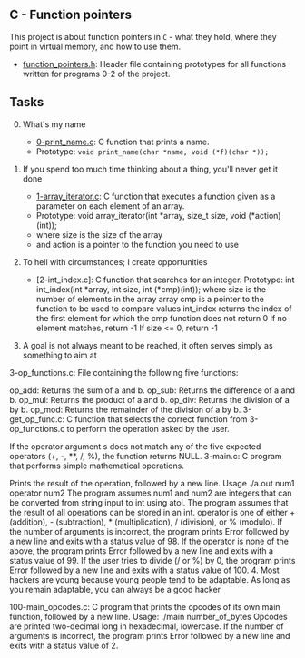 ## C - Function pointers

This project is about function pointers in `C` - what they hold, where they point in virtual memory, and how to use them.

- [function_pointers.h](https://github.com/Callistus25/alx-low_level_programming/blob/master/0x0F-function_pointers/function_pointers.h): Header file containing prototypes for all functions written for programs 0-2 of the project.

## Tasks

0. What's my name

	- [0-print_name.c](https://github.com/Callistus25/alx-low_level_programming/blob/master/0x0F-function_pointers/0-print_name.c): C function that prints a name.
	- Prototype: `void print_name(char *name, void (*f)(char *));`
1. If you spend too much time thinking about a thing, you'll never get it done

	- [1-array_iterator.c](https://github.com/Callistus25/alx-low_level_programming/blob/master/0x0F-function_pointers/1-array_iterator.c): C function that executes a function given as a parameter on each element of an array.
	- Prototype: void array_iterator(int *array, size_t size, void (*action)(int));
	- where size is the size of the array
	- and action is a pointer to the function you need to use
2. To hell with circumstances; I create opportunities

	- [2-int_index.c]: C function that searches for an integer.
Prototype: int int_index(int *array, int size, int (*cmp)(int));
where size is the number of elements in the array array
cmp is a pointer to the function to be used to compare values
int_index returns the index of the first element for which the cmp function does not return 0
If no element matches, return -1
If size <= 0, return -1
3. A goal is not always meant to be reached, it often serves simply as something to aim at

3-op_functions.c: File containing the following five functions:

op_add: Returns the sum of a and b.
op_sub: Returns the difference of a and b.
op_mul: Returns the product of a and b.
op_div: Returns the division of a by b.
op_mod: Returns the remainder of the division of a by b.
3-get_op_func.c: C function that selects the correct function from 3-op_functions.c to perform the operation asked by the user.

If the operator argument s does not match any of the five expected operators (+, -, **, /, %), the function returns NULL.
3-main.c: C program that performs simple mathematical operations.

Prints the result of the operation, followed by a new line.
Usage ./a.out num1 operator num2
The program assumes num1 and num2 are integers that can be converted from string input to int using atoi.
The program assumes that the result of all operations can be stored in an int.
operator is one of either + (addition), - (subtraction), * (multiplication), / (division), or % (modulo).
If the number of arguments is incorrect, the program prints Error followed by a new line and exits with a status value of 98.
If the operator is none of the above, the program prints Error followed by a new line and exits with a status value of 99.
If the user tries to divide (/ or %) by 0, the program prints Error followed by a new line and exits with a status value of 100.
4. Most hackers are young because young people tend to be adaptable. As long as you remain adaptable, you can always be a good hacker

100-main_opcodes.c: C program that prints the opcodes of its own main function, followed by a new line.
Usage: ./main number_of_bytes
Opcodes are printed two-decimal long in hexadecimal, lowercase.
If the number of arguments is incorrect, the program prints Error followed by a new line and exits with a status value of 2.
